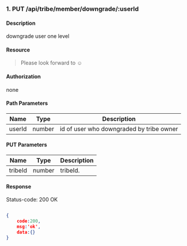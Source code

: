 ### 1. PUT /api/tribe/member/downgrade/:userId

#### Description
downgrade user one level

#### Resource
 > Please look forward to ☺

#### Authorization
none

#### Path Parameters
|Name|Type|Description| 
|----|---|---|
| userId |number| id of user who downgraded by tribe owner| 

#### PUT Parameters
|Name|Type|Description| 
|----|---|---|
| tribeId |number| tribeId.|

#### Response
Status-code: 200 OK

```json

{   
    code:200,
    msg:'ok',
    data:{}
}
```
 